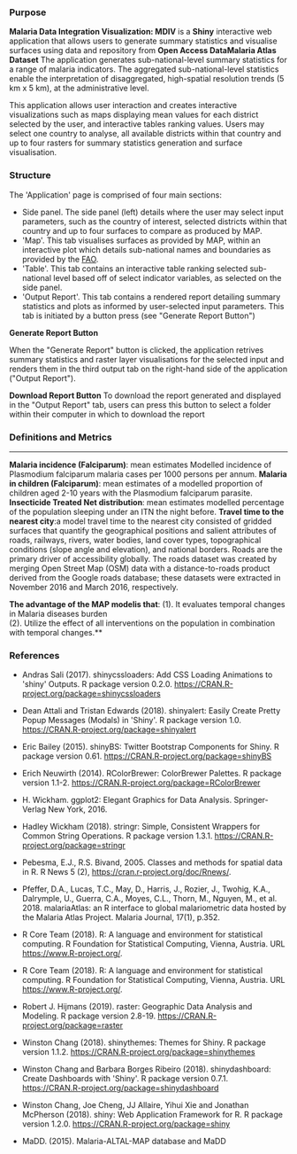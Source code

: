 ###  Purpose

**Malaria Data Integration Visualization: MDIV** is a **Shiny** interactive web application that allows users to generate summary statistics and visualise surfaces using data and repository from **Open Access DataMalaria Atlas Dataset** The application generates sub-national-level summary statistics for a range of malaria indicators. The aggregated sub-national-level statistics enable the interpretation of disaggregated, high-spatial resolution trends (5 km x 5 km), at the administrative level.

This application allows user interaction and creates interactive visualizations such as maps displaying mean values for each district selected by the user, and interactive tables ranking values. Users may select one country to analyse, all available districts within that country and up to four rasters for summary statistics generation and surface visualisation.

###  Structure

The 'Application' page is comprised of four main sections:

- Side panel. The side panel (left) details where the user may select input parameters, such as the country of interest, selected districts within that country and up to four surfaces to compare as produced by MAP.
- 'Map'. This tab visualises surfaces as provided by MAP, within an interactive plot which details sub-national names and boundaries as provided by the [FAO](http://www.fao.org/home/en/).
- 'Table'. This tab contains an interactive table ranking selected sub-national level based off of select indicator variables, as selected on the side panel.
- 'Output Report'. This tab contains a rendered report detailing summary statistics and plots as informed by user-selected input parameters. This tab is initiated by a button press (see "Generate Report Button")

**Generate Report Button**

When the "Generate Report" button is clicked, the application retrives summary statistics and raster layer visualisations for the selected input and renders them in the third output tab on the right-hand side of the application ("Output Report").

**Download Report Button**
To download the report generated and displayed in the "Output Report" tab, users can press this button to select a folder within their computer in which to download the report

### Definitions and Metrics
-----------------------------------------

**Malaria incidence (Falciparum)**: mean estimates  Modelled incidence of Plasmodium falciparum malaria cases per 1000 persons per annum.
**Malaria in children (Falciparum)**: mean estimates of a modelled proportion of children aged 2-10 years  with the Plasmodium falciparum parasite. 
**Insecticide Treated Net distribution**: mean estimates modelled percentage of the population sleeping under an ITN the night before.
**Travel time to the nearest city**:a  model travel time to the nearest city consisted of gridded surfaces that quantify the geographical positions and salient attributes of roads, railways, rivers, water bodies, land cover types, topographical conditions (slope angle and elevation), and national borders. Roads are the primary driver of accessibility globally. The roads dataset was created by merging Open Street Map (OSM) data with a distance-to-roads product derived from the Google roads database; these datasets were extracted in November 2016 and March 2016, respectively.

**The advantage of the MAP modelis that**: 
  (1). It evaluates temporal changes in Malaria diseases burden  
  (2). Utilize the effect of all interventions on the population in combination with temporal changes.**



### References

- Andras Sali (2017). shinycssloaders: Add CSS Loading Animations to 'shiny' Outputs. R package version 0.2.0. https://CRAN.R-project.org/package=shinycssloaders

- Dean Attali and Tristan Edwards (2018). shinyalert: Easily Create Pretty Popup Messages (Modals) in 'Shiny'. R package version 1.0. https://CRAN.R-project.org/package=shinyalert

- Eric Bailey (2015). shinyBS: Twitter Bootstrap Components for Shiny. R package version 0.61. https://CRAN.R-project.org/package=shinyBS

- Erich Neuwirth (2014). RColorBrewer: ColorBrewer Palettes. R package version 1.1-2. https://CRAN.R-project.org/package=RColorBrewer

- H. Wickham. ggplot2: Elegant Graphics for Data Analysis. Springer-Verlag New York, 2016.

- Hadley Wickham (2018). stringr: Simple, Consistent Wrappers for Common String Operations. R package version 1.3.1. https://CRAN.R-project.org/package=stringr

- Pebesma, E.J., R.S. Bivand, 2005. Classes and methods for spatial data in R. R News 5 (2), https://cran.r-project.org/doc/Rnews/.

- Pfeffer, D.A., Lucas, T.C., May, D., Harris, J., Rozier, J., Twohig, K.A., Dalrymple, U., Guerra, C.A., Moyes, C.L., Thorn, M., Nguyen, M., et al. 2018. malariaAtlas: an R interface to global malariometric data hosted by the Malaria Atlas Project. Malaria Journal, 17(1), p.352.

- R Core Team (2018). R: A language and environment for statistical computing. R Foundation for Statistical Computing, Vienna, Austria. URL https://www.R-project.org/.

- R Core Team (2018). R: A language and environment for statistical computing. R Foundation for Statistical Computing, Vienna, Austria. URL https://www.R-project.org/.

- Robert J. Hijmans (2019). raster: Geographic Data Analysis and Modeling. R package version 2.8-19. https://CRAN.R-project.org/package=raster

- Winston Chang (2018). shinythemes: Themes for Shiny. R package version 1.1.2. https://CRAN.R-project.org/package=shinythemes

- Winston Chang and Barbara Borges Ribeiro (2018). shinydashboard: Create Dashboards with 'Shiny'. R package version 0.7.1. https://CRAN.R-project.org/package=shinydashboard

- Winston Chang, Joe Cheng, JJ Allaire, Yihui Xie and Jonathan McPherson (2018). shiny: Web Application Framework for R. R package version 1.2.0. https://CRAN.R-project.org/package=shiny
- MaDD. (2015). Malaria-ALTAL-MAP database and MaDD
